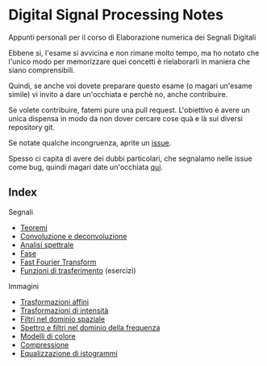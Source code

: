 # Digital Signal Processing Notes

Appunti personali per il corso di Elaborazione numerica dei Segnali Digitali

Ebbene si, l'esame si avvicina e non rimane molto tempo, ma ho notato che l'unico modo per memorizzare quei concetti è rielaborarli in maniera che siano comprensibili.

Quindi, se anche voi dovete preparare questo esame (o magari un'esame simile) vi invito a dare un'occhiata e perchè no, anche contribuire.

Se volete contribuire, fatemi pure una pull request. L'obiettivo è avere un unica dispensa in modo da non dover cercare cose quà e là sui diversi repository git.

Se notate qualche incongruenza, aprite un [issue](https://github.com/michelesr/dsp_notes/issues).

Spesso ci capita di avere dei dubbi particolari, che segnalamo nelle issue come bug, quindi magari date un'occhiata [qui](https://github.com/michelesr/dsp_notes/issues).

## Index

Segnali
- [Teoremi](theorems.md)
- [Convoluzione e deconvoluzione](conv_deconv.md)
- [Analisi spettrale](spectral_analysis.md)
- [Fase](phase.md)
- [Fast Fourier Transform](fft.md)
- [Funzioni di trasferimento](transfer_functions.md) (esercizi)

Immagini
- [Trasformazioni affini](img_affine_trans.md)
- [Trasformazioni di intensità](img_level_trans.md)
- [Filtri nel dominio spaziale](img_spatial_filter.md)
- [Spettro e filtri nel dominio della frequenza](img_freq_filter.md)
- [Modelli di colore](img_color_models.md)
- [Compressione](img_compression.md)
- [Equalizzazione di istogrammi](img_histogram_equalization.md)
